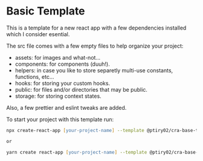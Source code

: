 # Basic Template

This is a template for a new react app with a few dependencies installed which I consider esential.

The src file comes with a few empty files to help organize your project:

- assets: for images and what-not...
- components: for components (duuh!).
- helpers: in case you like to store separetly multi-use constants, functions, etc...
- hooks: for storing your custom hooks.
- public: for files and/or directories that may be public.
- storage: for storing context states.

Also, a few prettier and eslint tweaks are added.

To start your project with this template run:

```zsh
npx create-react-app [your-project-name] --template @ptiry02/cra-base-template

or

yarn create react-app [your-project-name] --template @ptiry02/cra-base-template
```
